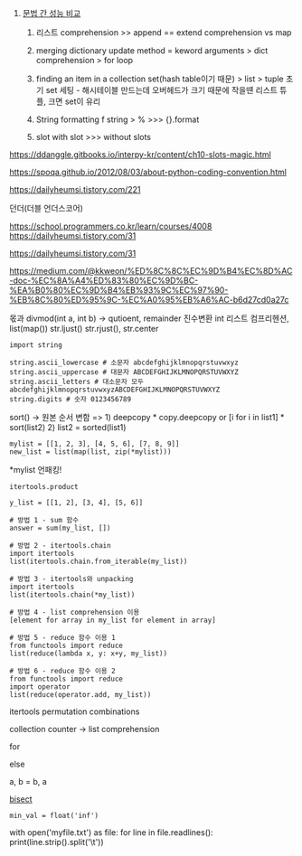 1. [문법 간 성능 비교](https://www.youtube.com/watch?v=Txz7K6Zc-_M)
	1. 리스트
	comprehension >> append == extend
	comprehension vs map
	
	 2. merging dictionary
	 update method = keword arguments  > dict comprehension > for loop
	2. finding an item in a collection
	set(hash table이기 때문) > list > tuple 
	초기 set 세팅 - 해시테이블 만드는데 오버헤드가 크기 때문에 작을떈 리스트 튜플, 크면 set이 유리
	3. String formatting
	f string > % >>> {}.format
	4. slot
	with slot >>> without slots


https://ddanggle.gitbooks.io/interpy-kr/content/ch10-slots-magic.html

https://spoqa.github.io/2012/08/03/about-python-coding-convention.html

https://dailyheumsi.tistory.com/221

던더(더블 언더스코어)

https://school.programmers.co.kr/learn/courses/4008
https://dailyheumsi.tistory.com/31

https://dailyheumsi.tistory.com/31

https://medium.com/@kkweon/%ED%8C%8C%EC%9D%B4%EC%8D%AC-doc-%EC%8A%A4%ED%83%80%EC%9D%BC-%EA%B0%80%EC%9D%B4%EB%93%9C%EC%97%90-%EB%8C%80%ED%95%9C-%EC%A0%95%EB%A6%AC-b6d27cd0a27c

몫과 divmod(int a, int b) -> qutioent, remainder
진수변환 int
리스트 컴프리헨션, list(map())
str.ljust() str.rjust(), str.center
```
import string 

string.ascii_lowercase # 소문자 abcdefghijklmnopqrstuvwxyz
string.ascii_uppercase # 대문자 ABCDEFGHIJKLMNOPQRSTUVWXYZ
string.ascii_letters # 대소문자 모두 abcdefghijklmnopqrstuvwxyzABCDEFGHIJKLMNOPQRSTUVWXYZ
string.digits # 숫자 0123456789
```

sort() -> 원본 순서 변함
=> 1) deepcopy
	* copy.deepcopy or [i for i in list1]
	* sort(list2)
	2) list2 = sorted(list1)
```
mylist = [[1, 2, 3], [4, 5, 6], [7, 8, 9]]
new_list = list(map(list, zip(*mylist)))
```
*mylist 언패킹!

```
itertools.product
```

```
y_list = [[1, 2], [3, 4], [5, 6]]

# 방법 1 - sum 함수
answer = sum(my_list, [])

# 방법 2 - itertools.chain
import itertools
list(itertools.chain.from_iterable(my_list))

# 방법 3 - itertools와 unpacking
import itertools
list(itertools.chain(*my_list))

# 방법 4 - list comprehension 이용
[element for array in my_list for element in array]

# 방법 5 - reduce 함수 이용 1
from functools import reduce
list(reduce(lambda x, y: x+y, my_list))

# 방법 6 - reduce 함수 이용 2
from functools import reduce
import operator
list(reduce(operator.add, my_list))
```
itertools permutation combinations

collection counter
-> list comprehension

for

else

a, b = b, a

[bisect](https://docs.python.org/3.6/library/bisect.html)

```
min_val = float('inf')

```
with open('myfile.txt') as file:
    for line in file.readlines():
        print(line.strip().split('\t'))
```
```
<!--stackedit_data:
eyJoaXN0b3J5IjpbLTIwMTQxOTMwOTEsMjA2OTI5NzA2OSwxOD
IwMTAwOTMzLC0xMjc4NTQ4NDY4LC0xNjg4NDY0ODI0LC01MDAx
ODU1NDAsMTU5MDQ5NjY0NCwxNzA3MjA3OTIzLDE3OTIwOTY1Nj
YsMTQ1NjU2OTcwMywxOTU5NDIwNDI4LDk0NzUwMzc3MSwtMTQ2
NjQxMzc4NCwxOTQwMTIzNTU4XX0=
-->